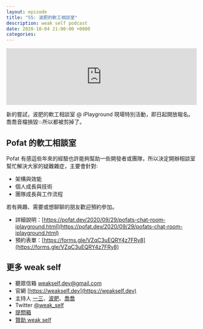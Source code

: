```yaml
---
layout: episode
title: "55: 波肥的軟工相談室"
description: weak self podcast
date: 2020-10-04 21:00:00 +0800
categories: 
---
```

<iframe src="https://www.listennotes.com/embedded/e/ab52b590696a4755aa7a36afe0f0c952/" width="100%" style="width: 1px; min-width: 100%;" frameborder="0" scrolling="no" loading="lazy"></iframe>

新的嘗試，波肥的軟工相談室 @ iPlayground 現場特別活動，即日起開放報名。喬喬音檔損毀💥所以都被剪掉了。

## Pofat 的軟工相談室

Pofat 有感這些年來的經驗也許能夠幫助一些開發者或團隊，所以決定開辦相談室幫忙解決大家的疑難雜症，主要會針對:
* 架構與效能
* 個人成長與技術
* 團隊成長與工作流程

若有興趣、需要或想聊聊的朋友歡迎預約參加。

* 詳細說明：[https://pofat.dev/2020/09/29/pofats-chat-room-iplayground.html](https://pofat.dev/2020/09/29/pofats-chat-room-iplayground.html)
* 預約表單：[https://forms.gle/VZqC3uEQRY4z7FRy8](https://forms.gle/VZqC3uEQRY4z7FRy8)

## 更多 weak self

* 聽眾信箱 [weakself.dev@gmail.com](mailto:weakself.dev@gmail.com)
* 官網 [https://weakself.dev](https://weakself.dev)
* 主持人 [一三](https://twitter.com/ethanhuang13)、[波肥](https://twitter.com/PofatTseng)、[喬喬](https://twitter.com/joe_trash_talk)
* Twitter [@weak_self](https://twitter.com/weak_self)
* [提問箱](https://peing.net/zh-TW/weak_self)
* [贊助 weak self](https://weakself.dev/#donation)